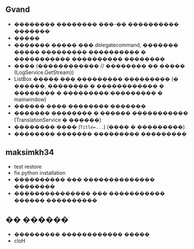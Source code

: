 ## Gvand
* �������� �������� ���-�� ���������� �������
* �����
* ������� ����� ��� delegatecommand, ������� ����� ��������� ���������� � ����������� ���������� ��������
* ���� (������������ // �������� �� ����� (LogService.GetStream))
* ListBox ����� ��� ��������� ��������� 
 (� ������, �������� � ������������ � �������� � ��������� ��������� � mainwindow)
* ������ ���� �������� �������
* ������� �������� � ������ ����������� (TranslationService � ������)
* �������� ���� (`Title=...`) (���� � ���������)
* �������� ������� ��������� ���������
## maksimkh34
* test restore
* fix python installation
* ���������� ��� �������������� ��������
* ��������������� ��� ����������� ������ ���������� 
## �� ������
* ��������� ������������ �����
* cloH
